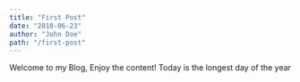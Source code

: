 ```yaml
---
title: "First Post"
date: "2018-06-23"
author: "John Doe"
path: "/first-post"
---
```


Welcome to my Blog, Enjoy the content! Today is the longest day of the year